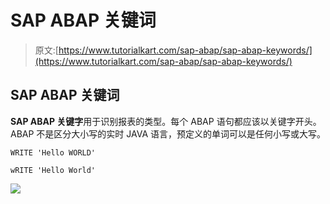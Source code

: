 # SAP ABAP 关键词

> 原文:[https://www.tutorialkart.com/sap-abap/sap-abap-keywords/](https://www.tutorialkart.com/sap-abap/sap-abap-keywords/)

## SAP ABAP 关键词

**SAP ABAP 关键字**用于识别报表的类型。每个 ABAP 语句都应该以关键字开头。ABAP 不是区分大小写的实时 JAVA 语言，预定义的单词可以是任何小写或大写。

```
WRITE 'Hello WORLD'

wRITE 'Hello World'
```

[![](../Images/925da31b32d6bc3827932f6c8afb11bb.png)](https://www.tutorialkart.com/)